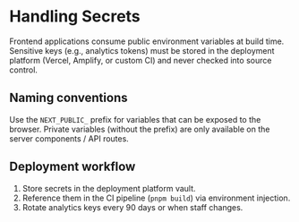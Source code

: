 # Handling Secrets

Frontend applications consume public environment variables at build time. Sensitive keys (e.g., analytics tokens) must be stored in the deployment platform (Vercel, Amplify, or custom CI) and never checked into source control.

## Naming conventions

Use the `NEXT_PUBLIC_` prefix for variables that can be exposed to the browser. Private variables (without the prefix) are only available on the server components / API routes.

## Deployment workflow

1. Store secrets in the deployment platform vault.
2. Reference them in the CI pipeline (`pnpm build`) via environment injection.
3. Rotate analytics keys every 90 days or when staff changes.
